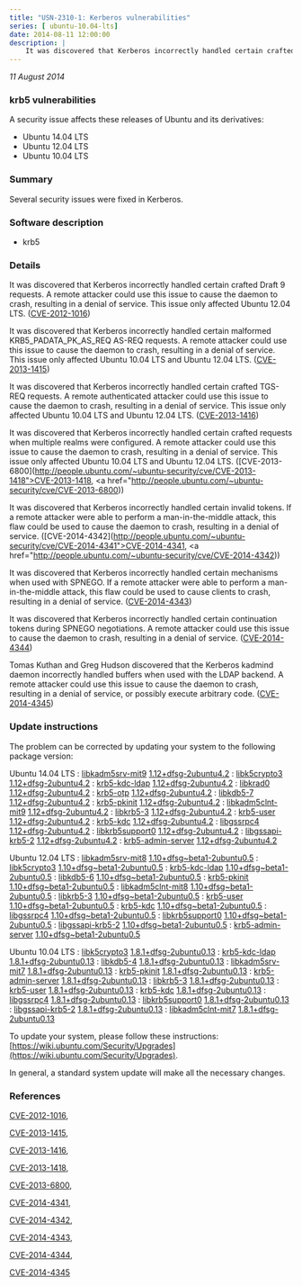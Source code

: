 ```yaml
---
title: "USN-2310-1: Kerberos vulnerabilities"
series: [ ubuntu-10.04-lts]
date: 2014-08-11 12:00:00
description: |
    It was discovered that Kerberos incorrectly handled certain crafted Draft 9 requests. A remote attacker could use this issue to cause the daemon to crash, resulting in a denial of service. This issue only affected Ubuntu 12.04 LTS. ([CVE-2012-1016](http://people.ubuntu.com/~ubuntu-security/cve/CVE-2012-1016))
--- 
```

 
 

*11 August 2014*

### krb5 vulnerabilities

A security issue affects these releases of Ubuntu and its derivatives:

* Ubuntu 14.04 LTS
* Ubuntu 12.04 LTS
* Ubuntu 10.04 LTS

### Summary

Several security issues were fixed in Kerberos. 

### Software description

* krb5 

### Details

It was discovered that Kerberos incorrectly handled certain crafted Draft 9 requests. A remote attacker could use this issue to cause the daemon to crash, resulting in a denial of service. This issue only affected Ubuntu 12.04 LTS. ([CVE-2012-1016](http://people.ubuntu.com/~ubuntu-security/cve/CVE-2012-1016))

It was discovered that Kerberos incorrectly handled certain malformed KRB5_PADATA_PK_AS_REQ AS-REQ requests. A remote attacker could use this issue to cause the daemon to crash, resulting in a denial of service. This issue only affected Ubuntu 10.04 LTS and Ubuntu 12.04 LTS. ([CVE-2013-1415](http://people.ubuntu.com/~ubuntu-security/cve/CVE-2013-1415))

It was discovered that Kerberos incorrectly handled certain crafted TGS-REQ requests. A remote authenticated attacker could use this issue to cause the daemon to crash, resulting in a denial of service. This issue only affected Ubuntu 10.04 LTS and Ubuntu 12.04 LTS. ([CVE-2013-1416](http://people.ubuntu.com/~ubuntu-security/cve/CVE-2013-1416))

It was discovered that Kerberos incorrectly handled certain crafted requests when multiple realms were configured. A remote attacker could use this issue to cause the daemon to crash, resulting in a denial of service. This issue only affected Ubuntu 10.04 LTS and Ubuntu 12.04 LTS. ([CVE-2013-6800](http://people.ubuntu.com/~ubuntu-security/cve/CVE-2013-1418">CVE-2013-1418</a>, <a href="http://people.ubuntu.com/~ubuntu-security/cve/CVE-2013-6800))

It was discovered that Kerberos incorrectly handled certain invalid tokens. If a remote attacker were able to perform a man-in-the-middle attack, this flaw could be used to cause the daemon to crash, resulting in a denial of service. ([CVE-2014-4342](http://people.ubuntu.com/~ubuntu-security/cve/CVE-2014-4341">CVE-2014-4341</a>, <a href="http://people.ubuntu.com/~ubuntu-security/cve/CVE-2014-4342))

It was discovered that Kerberos incorrectly handled certain mechanisms when used with SPNEGO. If a remote attacker were able to perform a man-in-the-middle attack, this flaw could be used to cause clients to crash, resulting in a denial of service. ([CVE-2014-4343](http://people.ubuntu.com/~ubuntu-security/cve/CVE-2014-4343))

It was discovered that Kerberos incorrectly handled certain continuation tokens during SPNEGO negotiations. A remote attacker could use this issue to cause the daemon to crash, resulting in a denial of service. ([CVE-2014-4344](http://people.ubuntu.com/~ubuntu-security/cve/CVE-2014-4344))

Tomas Kuthan and Greg Hudson discovered that the Kerberos kadmind daemon incorrectly handled buffers when used with the LDAP backend. A remote attacker could use this issue to cause the daemon to crash, resulting in a denial of service, or possibly execute arbitrary code. ([CVE-2014-4345](http://people.ubuntu.com/~ubuntu-security/cve/CVE-2014-4345)) 

### Update instructions

The problem can be corrected by updating your system to the following package version:

Ubuntu 14.04 LTS
 : [libkadm5srv-mit9](https://launchpad.net/ubuntu/+source/krb5) <span> [1.12+dfsg-2ubuntu4.2](https://launchpad.net/ubuntu/+source/krb5/1.12+dfsg-2ubuntu4.2) </span> 
 : [libk5crypto3](https://launchpad.net/ubuntu/+source/krb5) <span> [1.12+dfsg-2ubuntu4.2](https://launchpad.net/ubuntu/+source/krb5/1.12+dfsg-2ubuntu4.2) </span> 
 : [krb5-kdc-ldap](https://launchpad.net/ubuntu/+source/krb5) <span> [1.12+dfsg-2ubuntu4.2](https://launchpad.net/ubuntu/+source/krb5/1.12+dfsg-2ubuntu4.2) </span> 
 : [libkrad0](https://launchpad.net/ubuntu/+source/krb5) <span> [1.12+dfsg-2ubuntu4.2](https://launchpad.net/ubuntu/+source/krb5/1.12+dfsg-2ubuntu4.2) </span> 
 : [krb5-otp](https://launchpad.net/ubuntu/+source/krb5) <span> [1.12+dfsg-2ubuntu4.2](https://launchpad.net/ubuntu/+source/krb5/1.12+dfsg-2ubuntu4.2) </span> 
 : [libkdb5-7](https://launchpad.net/ubuntu/+source/krb5) <span> [1.12+dfsg-2ubuntu4.2](https://launchpad.net/ubuntu/+source/krb5/1.12+dfsg-2ubuntu4.2) </span> 
 : [krb5-pkinit](https://launchpad.net/ubuntu/+source/krb5) <span> [1.12+dfsg-2ubuntu4.2](https://launchpad.net/ubuntu/+source/krb5/1.12+dfsg-2ubuntu4.2) </span> 
 : [libkadm5clnt-mit9](https://launchpad.net/ubuntu/+source/krb5) <span> [1.12+dfsg-2ubuntu4.2](https://launchpad.net/ubuntu/+source/krb5/1.12+dfsg-2ubuntu4.2) </span> 
 : [libkrb5-3](https://launchpad.net/ubuntu/+source/krb5) <span> [1.12+dfsg-2ubuntu4.2](https://launchpad.net/ubuntu/+source/krb5/1.12+dfsg-2ubuntu4.2) </span> 
 : [krb5-user](https://launchpad.net/ubuntu/+source/krb5) <span> [1.12+dfsg-2ubuntu4.2](https://launchpad.net/ubuntu/+source/krb5/1.12+dfsg-2ubuntu4.2) </span> 
 : [krb5-kdc](https://launchpad.net/ubuntu/+source/krb5) <span> [1.12+dfsg-2ubuntu4.2](https://launchpad.net/ubuntu/+source/krb5/1.12+dfsg-2ubuntu4.2) </span> 
 : [libgssrpc4](https://launchpad.net/ubuntu/+source/krb5) <span> [1.12+dfsg-2ubuntu4.2](https://launchpad.net/ubuntu/+source/krb5/1.12+dfsg-2ubuntu4.2) </span> 
 : [libkrb5support0](https://launchpad.net/ubuntu/+source/krb5) <span> [1.12+dfsg-2ubuntu4.2](https://launchpad.net/ubuntu/+source/krb5/1.12+dfsg-2ubuntu4.2) </span> 
 : [libgssapi-krb5-2](https://launchpad.net/ubuntu/+source/krb5) <span> [1.12+dfsg-2ubuntu4.2](https://launchpad.net/ubuntu/+source/krb5/1.12+dfsg-2ubuntu4.2) </span> 
 : [krb5-admin-server](https://launchpad.net/ubuntu/+source/krb5) <span> [1.12+dfsg-2ubuntu4.2](https://launchpad.net/ubuntu/+source/krb5/1.12+dfsg-2ubuntu4.2) </span> 

Ubuntu 12.04 LTS
 : [libkadm5srv-mit8](https://launchpad.net/ubuntu/+source/krb5) <span> [1.10+dfsg~beta1-2ubuntu0.5](https://launchpad.net/ubuntu/+source/krb5/1.10+dfsg~beta1-2ubuntu0.5) </span> 
 : [libk5crypto3](https://launchpad.net/ubuntu/+source/krb5) <span> [1.10+dfsg~beta1-2ubuntu0.5](https://launchpad.net/ubuntu/+source/krb5/1.10+dfsg~beta1-2ubuntu0.5) </span> 
 : [krb5-kdc-ldap](https://launchpad.net/ubuntu/+source/krb5) <span> [1.10+dfsg~beta1-2ubuntu0.5](https://launchpad.net/ubuntu/+source/krb5/1.10+dfsg~beta1-2ubuntu0.5) </span> 
 : [libkdb5-6](https://launchpad.net/ubuntu/+source/krb5) <span> [1.10+dfsg~beta1-2ubuntu0.5](https://launchpad.net/ubuntu/+source/krb5/1.10+dfsg~beta1-2ubuntu0.5) </span> 
 : [krb5-pkinit](https://launchpad.net/ubuntu/+source/krb5) <span> [1.10+dfsg~beta1-2ubuntu0.5](https://launchpad.net/ubuntu/+source/krb5/1.10+dfsg~beta1-2ubuntu0.5) </span> 
 : [libkadm5clnt-mit8](https://launchpad.net/ubuntu/+source/krb5) <span> [1.10+dfsg~beta1-2ubuntu0.5](https://launchpad.net/ubuntu/+source/krb5/1.10+dfsg~beta1-2ubuntu0.5) </span> 
 : [libkrb5-3](https://launchpad.net/ubuntu/+source/krb5) <span> [1.10+dfsg~beta1-2ubuntu0.5](https://launchpad.net/ubuntu/+source/krb5/1.10+dfsg~beta1-2ubuntu0.5) </span> 
 : [krb5-user](https://launchpad.net/ubuntu/+source/krb5) <span> [1.10+dfsg~beta1-2ubuntu0.5](https://launchpad.net/ubuntu/+source/krb5/1.10+dfsg~beta1-2ubuntu0.5) </span> 
 : [krb5-kdc](https://launchpad.net/ubuntu/+source/krb5) <span> [1.10+dfsg~beta1-2ubuntu0.5](https://launchpad.net/ubuntu/+source/krb5/1.10+dfsg~beta1-2ubuntu0.5) </span> 
 : [libgssrpc4](https://launchpad.net/ubuntu/+source/krb5) <span> [1.10+dfsg~beta1-2ubuntu0.5](https://launchpad.net/ubuntu/+source/krb5/1.10+dfsg~beta1-2ubuntu0.5) </span> 
 : [libkrb5support0](https://launchpad.net/ubuntu/+source/krb5) <span> [1.10+dfsg~beta1-2ubuntu0.5](https://launchpad.net/ubuntu/+source/krb5/1.10+dfsg~beta1-2ubuntu0.5) </span> 
 : [libgssapi-krb5-2](https://launchpad.net/ubuntu/+source/krb5) <span> [1.10+dfsg~beta1-2ubuntu0.5](https://launchpad.net/ubuntu/+source/krb5/1.10+dfsg~beta1-2ubuntu0.5) </span> 
 : [krb5-admin-server](https://launchpad.net/ubuntu/+source/krb5) <span> [1.10+dfsg~beta1-2ubuntu0.5](https://launchpad.net/ubuntu/+source/krb5/1.10+dfsg~beta1-2ubuntu0.5) </span> 

Ubuntu 10.04 LTS
 : [libk5crypto3](https://launchpad.net/ubuntu/+source/krb5) <span> [1.8.1+dfsg-2ubuntu0.13](https://launchpad.net/ubuntu/+source/krb5/1.8.1+dfsg-2ubuntu0.13) </span> 
 : [krb5-kdc-ldap](https://launchpad.net/ubuntu/+source/krb5) <span> [1.8.1+dfsg-2ubuntu0.13](https://launchpad.net/ubuntu/+source/krb5/1.8.1+dfsg-2ubuntu0.13) </span> 
 : [libkdb5-4](https://launchpad.net/ubuntu/+source/krb5) <span> [1.8.1+dfsg-2ubuntu0.13](https://launchpad.net/ubuntu/+source/krb5/1.8.1+dfsg-2ubuntu0.13) </span> 
 : [libkadm5srv-mit7](https://launchpad.net/ubuntu/+source/krb5) <span> [1.8.1+dfsg-2ubuntu0.13](https://launchpad.net/ubuntu/+source/krb5/1.8.1+dfsg-2ubuntu0.13) </span> 
 : [krb5-pkinit](https://launchpad.net/ubuntu/+source/krb5) <span> [1.8.1+dfsg-2ubuntu0.13](https://launchpad.net/ubuntu/+source/krb5/1.8.1+dfsg-2ubuntu0.13) </span> 
 : [krb5-admin-server](https://launchpad.net/ubuntu/+source/krb5) <span> [1.8.1+dfsg-2ubuntu0.13](https://launchpad.net/ubuntu/+source/krb5/1.8.1+dfsg-2ubuntu0.13) </span> 
 : [libkrb5-3](https://launchpad.net/ubuntu/+source/krb5) <span> [1.8.1+dfsg-2ubuntu0.13](https://launchpad.net/ubuntu/+source/krb5/1.8.1+dfsg-2ubuntu0.13) </span> 
 : [krb5-user](https://launchpad.net/ubuntu/+source/krb5) <span> [1.8.1+dfsg-2ubuntu0.13](https://launchpad.net/ubuntu/+source/krb5/1.8.1+dfsg-2ubuntu0.13) </span> 
 : [krb5-kdc](https://launchpad.net/ubuntu/+source/krb5) <span> [1.8.1+dfsg-2ubuntu0.13](https://launchpad.net/ubuntu/+source/krb5/1.8.1+dfsg-2ubuntu0.13) </span> 
 : [libgssrpc4](https://launchpad.net/ubuntu/+source/krb5) <span> [1.8.1+dfsg-2ubuntu0.13](https://launchpad.net/ubuntu/+source/krb5/1.8.1+dfsg-2ubuntu0.13) </span> 
 : [libkrb5support0](https://launchpad.net/ubuntu/+source/krb5) <span> [1.8.1+dfsg-2ubuntu0.13](https://launchpad.net/ubuntu/+source/krb5/1.8.1+dfsg-2ubuntu0.13) </span> 
 : [libgssapi-krb5-2](https://launchpad.net/ubuntu/+source/krb5) <span> [1.8.1+dfsg-2ubuntu0.13](https://launchpad.net/ubuntu/+source/krb5/1.8.1+dfsg-2ubuntu0.13) </span> 
 : [libkadm5clnt-mit7](https://launchpad.net/ubuntu/+source/krb5) <span> [1.8.1+dfsg-2ubuntu0.13](https://launchpad.net/ubuntu/+source/krb5/1.8.1+dfsg-2ubuntu0.13) </span> 

To update your system, please follow these instructions: [https://wiki.ubuntu.com/Security/Upgrades](https://wiki.ubuntu.com/Security/Upgrades).

In general, a standard system update will make all the necessary changes. 

### References

 
 [CVE-2012-1016](http://people.ubuntu.com/~ubuntu-security/cve/CVE-2012-1016), 

 [CVE-2013-1415](http://people.ubuntu.com/~ubuntu-security/cve/CVE-2013-1415), 

 [CVE-2013-1416](http://people.ubuntu.com/~ubuntu-security/cve/CVE-2013-1416), 

 [CVE-2013-1418](http://people.ubuntu.com/~ubuntu-security/cve/CVE-2013-1418), 

 [CVE-2013-6800](http://people.ubuntu.com/~ubuntu-security/cve/CVE-2013-6800), 

 [CVE-2014-4341](http://people.ubuntu.com/~ubuntu-security/cve/CVE-2014-4341), 

 [CVE-2014-4342](http://people.ubuntu.com/~ubuntu-security/cve/CVE-2014-4342), 

 [CVE-2014-4343](http://people.ubuntu.com/~ubuntu-security/cve/CVE-2014-4343), 

 [CVE-2014-4344](http://people.ubuntu.com/~ubuntu-security/cve/CVE-2014-4344), 

 [CVE-2014-4345](http://people.ubuntu.com/~ubuntu-security/cve/CVE-2014-4345)
 

